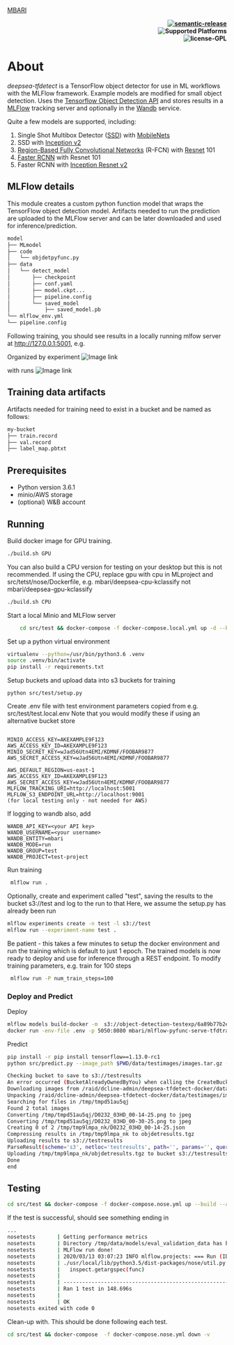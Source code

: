 [MBARI](https://www.mbari.org/wp-content/uploads/2014/11/logo-mbari-3b.png)
<p align="right">
 <b> <a href="https://github.com/semantic-release/semantic-release"> <img src="https://img.shields.io/badge/%20%20%F0%9F%93%A6%F0%9F%9A%80-semantic--release-e10079.svg" title="semantic-release"/> </a> </b> <br>
    <b> <img src="https://img.shields.io/badge/Supported%20Platforms-Windows%20%7C%20macOS%20%7C%20Linux-green" title="Supported Platforms"/> </b> <br>
    <b> <img src="https://img.shields.io/badge/license-GPL-blue" title="license-GPL"/> </b> <br>
</p>

# About

*deepsea-tfdetect* is a TensorFlow object detector for use in ML workflows with the MLFlow framework. Example models are modified for small object detection.  Uses the [Tensorflow Object Detection API](https://github.com/tensorflow/models/tree/master/research/object_detection) and stores results in a [MLFlow](https://github.com/mlflow/mlflow) tracking server and optionally in the [Wandb](http://wandb.com) service.

Quite a few models are supported, including:
1. Single Shot Multibox Detector ([SSD](https://arxiv.org/abs/1512.02325)) with [MobileNets](https://arxiv.org/abs/1704.04861)
2. SSD with [Inception v2](https://arxiv.org/abs/1512.00567)
3. [Region-Based Fully Convolutional Networks](https://arxiv.org/abs/1605.06409) (R-FCN) with [Resnet](https://arxiv.org/abs/1512.03385) 101
4. [Faster RCNN](https://arxiv.org/abs/1506.01497) with Resnet 101
5. Faster RCNN with [Inception Resnet v2](https://arxiv.org/abs/1602.07261)

## MLFlow details
This module creates a custom python function model that wraps the TensorFlow object 
detection model.  Artifacts needed to run the prediction are uploaded to the MLFlow server and can be later downloaded
and used for inference/prediction.
```bash
model
├── MLmodel
├── code
│   └── objdetpyfunc.py
├── data
│   └── detect_model
│       ├── checkpoint
│       ├── conf.yaml
│       ├── model.ckpt...
│       ├── pipeline.config
│       └── saved_model
│           ├── saved_model.pb
└── mlflow_env.yml
└── pipeline.config
```
Following training, you should see results in a locally running mlfow server at http://127.0.0.1:5001, e.g.

Organized by experiment
![ Image link ](/img/mlflow_exp.jpg)

with runs
![ Image link ](/img/mlflow_run.jpg)
## Training data artifacts
Artifacts needed for training need to exist in a bucket and be named
as follows:
```bash
my-bucket
├── train.record
├── val.record
├── label_map.pbtxt
```
## Prerequisites
 - Python version 3.6.1 
- minio/AWS storage
- (optional) W&B account
 
## Running
Build docker image for GPU training.
```bash
./build.sh GPU
```
You can also build a CPU version for testing on your desktop but this is not recommended.
If using the CPU, replace gpu with cpu in MLproject and src/tetst/nose/Dockerfile, e.g.
mbari/deepsea-cpu-kclassify not mbari/deepsea-gpu-kclassify 
```bash
./build.sh CPU
```
Start a local Minio and MLFlow server
```bash
    cd src/test && docker-compose -f docker-compose.local.yml up -d --build
```
Set up a python virtual environment
```bash
virtualenv --python=/usr/bin/python3.6 .venv
source .venv/bin/activate
pip install -r requirements.txt
```
Setup buckets and upload data into s3 buckets for training
```
python src/test/setup.py
```
Create .env file with test environment parameters copied from e.g. src/test/test.local.env
Note that you would modify these if using an alternative bucket store
```

MINIO_ACCESS_KEY=AKEXAMPLE9F123
AWS_ACCESS_KEY_ID=AKEXAMPLE9F123
MINIO_SECRET_KEY=wJad56Utn4EMI/KDMNF/FOOBAR9877
AWS_SECRET_ACCESS_KEY=wJad56Utn4EMI/KDMNF/FOOBAR9877

AWS_DEFAULT_REGION=us-east-1
AWS_ACCESS_KEY_ID=AKEXAMPLE9F123
AWS_SECRET_ACCESS_KEY=wJad56Utn4EMI/KDMNF/FOOBAR9877
MLFLOW_TRACKING_URI=http://localhost:5001
MLFLOW_S3_ENDPOINT_URL=http://localhost:9001
(for local testing only - not needed for AWS) 
```
If logging to wandb also, add
```
WANDB_API_KEY=<your API key>
WANDB_USERNAME=<your username>
WANDB_ENTITY=mbari
WANDB_MODE=run
WANDB_GROUP=test
WANDB_PROJECT=test-project
```
Run training
```bash
 mlflow run .
```
Optionally, create and experiment called "test", saving the results to the bucket s3://test and log to the run to that
Here, we assume the setup.py has already been run
```bash
mlflow experiments create -n test -l s3://test
mlflow run --experiment-name test .
``` 
Be patient - this takes a few minutes to setup the docker environment and run the training which is default to just 1 epoch.
The trained models is now ready to deploy and use for inference through a REST endpoint.
To modify training parameters, e.g. train for 100 steps
```bash
 mlflow run -P num_train_steps=100
```
### Deploy and Predict
Deploy
```bash
mlflow models build-docker -m  s3://object-detection-testexp/6a89b77b2eba4e95949fd2f3dcb92db9/artifacts/model -n mbari/mlflow-pyfunc-serve-tfdtrain:gpu
docker run -env-file .env -p 5050:8080 mbari/mlflow-pyfunc-serve-tfdtrain:gpu
```
Predict
```bash
pip install -r pip install tensorflow==1.13.0-rc1
python src/predict.py --image_path $PWD/data/testimages/images.tar.gz --s3_results_bucket s3://testresults/ --model_url http://0.0.0.0:5050

Checking bucket to save to s3://testresults
An error occurred (BucketAlreadyOwnedByYou) when calling the CreateBucket operation: Your previous request to create the named bucket succeeded and you already own it.
Downloading images from /raid/dcline-admin/deepsea-tfdetect-docker/data/testimages/images.tar.gz
Unpacking /raid/dcline-admin/deepsea-tfdetect-docker/data/testimages/images.tar.gz
Searching for files in /tmp/tmpd51au5qj
Found 2 total images
Converting /tmp/tmpd51au5qj/D0232_03HD_00-14-25.png to jpeg
Converting /tmp/tmpd51au5qj/D0232_03HD_00-30-25.png to jpeg
Creating 0 of 2 /tmp/tmp9lmpa_nk/D0232_03HD_00-14-25.json
Compressing results in /tmp/tmp9lmpa_nk to objdetresults.tgz
Uploading results to s3://testresults
ParseResult(scheme='s3', netloc='testresults', path='', params='', query='', fragment='')
Uploading /tmp/tmp9lmpa_nk/objdetresults.tgz to bucket s3://testresults using endpoint_url http://localhost:9000
Done
end
```
## Testing

```bash
cd src/test && docker-compose -f docker-compose.nose.yml up --build --abort-on-container-exit
```
If the test is successful, should see something ending in
```bash
...
nosetests       | Getting performance metrics
nosetests       | Directory /tmp/data/models/eval_validation_data has been permanently deleted
nosetests       | MLFlow run done!
nosetests       | 2020/03/13 03:07:23 INFO mlflow.projects: === Run (ID '8eba648313c941bab78a779adc2719c9') succeeded ===
nosetests       | ./usr/local/lib/python3.5/dist-packages/nose/util.py:453: DeprecationWarning: inspect.getargspec() is deprecated, use inspect.signature() instead
nosetests       |   inspect.getargspec(func)
nosetests       |
nosetests       | ----------------------------------------------------------------------
nosetests       | Ran 1 test in 148.696s
nosetests       |
nosetests       | OK
nosetests exited with code 0
```
Clean-up with. This should be done following each test.
```bash
cd src/test && docker-compose  -f docker-compose.nose.yml down -v
```
